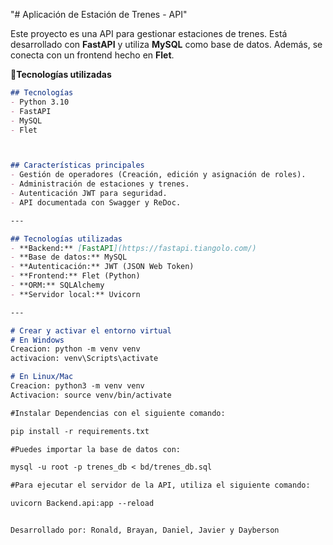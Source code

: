"# Aplicación de Estación de Trenes - API"


Este proyecto es una API para gestionar estaciones de trenes. Está desarrollado con **FastAPI** y utiliza **MySQL** como base de datos. Además, se conecta con un frontend hecho en **Flet**.


📌**Tecnologías utilizadas**  
```md
## Tecnologías
- Python 3.10
- FastAPI
- MySQL
- Flet



## Características principales
- Gestión de operadores (Creación, edición y asignación de roles).
- Administración de estaciones y trenes.
- Autenticación JWT para seguridad.
- API documentada con Swagger y ReDoc.

---

## Tecnologías utilizadas
- **Backend:** [FastAPI](https://fastapi.tiangolo.com/)
- **Base de datos:** MySQL
- **Autenticación:** JWT (JSON Web Token)
- **Frontend:** Flet (Python)
- **ORM:** SQLAlchemy
- **Servidor local:** Uvicorn

---

# Crear y activar el entorno virtual
# En Windows
Creacion: python -m venv venv
activacion: venv\Scripts\activate

# En Linux/Mac
Creacion: python3 -m venv venv
Activacion: source venv/bin/activate

#Instalar Dependencias con el siguiente comando:

pip install -r requirements.txt

#Puedes importar la base de datos con: 

mysql -u root -p trenes_db < bd/trenes_db.sql

#Para ejecutar el servidor de la API, utiliza el siguiente comando:

uvicorn Backend.api:app --reload


Desarrollado por: Ronald, Brayan, Daniel, Javier y Dayberson

